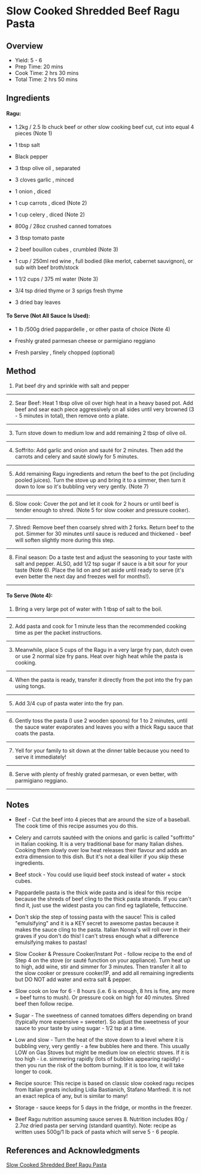 # Slow Cooked Shredded Beef Ragu Pasta

## Overview

- Yield: 5 - 6
- Prep Time: 20 mins
- Cook Time: 2 hrs 30 mins
- Total Time: 2 hrs 50 mins

## Ingredients

#### Ragu:

- 1.2kg / 2.5 lb chuck beef or other slow cooking beef cut, cut into equal 4 pieces (Note 1)

- 1 tbsp salt

- Black pepper

- 3 tbsp olive oil , separated

- 3 cloves garlic , minced

- 1 onion , diced

- 1 cup carrots , diced (Note 2)

- 1 cup celery , diced (Note 2)

- 800g / 28oz crushed canned tomatoes

- 3 tbsp tomato paste

- 2 beef bouillon cubes , crumbled (Note 3)

- 1 cup / 250ml red wine , full bodied (like merlot, cabernet sauvignon), or sub with beef broth/stock

- 1 1/2 cups / 375 ml water (Note 3)

- 3/4 tsp dried thyme or 3 sprigs fresh thyme

- 3 dried bay leaves

#### To Serve (Not All Sauce Is Used):

- 1 lb /500g dried pappardelle , or other pasta of choice (Note 4)

- Freshly grated parmesan cheese or parmigiano reggiano

- Fresh parsley , finely chopped (optional)

## Method

1. Pat beef dry and sprinkle with salt and pepper
---

2. Sear Beef: Heat 1 tbsp olive oil over high heat in a heavy based pot. Add beef and sear each piece aggressively on all sides until very browned (3 - 5 minutes in total), then remove onto a plate.
---

3. Turn stove down to medium low and add remaining 2 tbsp of olive oil.
---

4. Soffrito: Add garlic and onion and sauté for 2 minutes. Then add the carrots and celery and sauté slowly for 5 minutes.
---

5. Add remaining Ragu ingredients and return the beef to the pot (including pooled juices). Turn the stove up and bring it to a simmer, then turn it down to low so it's bubbling very very gently. (Note 7)
---

6. Slow cook: Cover the pot and let it cook for 2 hours or until beef is tender enough to shred. (Note 5 for slow cooker and pressure cooker).
---

7. Shred: Remove beef then coarsely shred with 2 forks. Return beef to the pot. Simmer for 30 minutes until sauce is reduced and thickened - beef will soften slightly more during this step.
---

8. Final season: Do a taste test and adjust the seasoning to your taste with salt and pepper. ALSO, add 1/2 tsp sugar if sauce is a bit sour for your taste (Note 6). Place the lid on and set aside until ready to serve (it's even better the next day and freezes well for months!).
---

#### To Serve (Note 4):

1. Bring a very large pot of water with 1 tbsp of salt to the boil.
---

2. Add pasta and cook for 1 minute less than the recommended cooking time as per the packet instructions.
---

3. Meanwhile, place 5 cups of the Ragu in a very large fry pan, dutch oven or use 2 normal size fry pans. Heat over high heat while the pasta is cooking.
---

4. When the pasta is ready, transfer it directly from the pot into the fry pan using tongs.
---

5. Add 3/4 cup of pasta water into the fry pan.
---

6. Gently toss the pasta (I use 2 wooden spoons) for 1 to 2 minutes, until the sauce water evaporates and leaves you with a thick Ragu sauce that coats the pasta.
---

7. Yell for your family to sit down at the dinner table because you need to serve it immediately!
---

8. Serve with plenty of freshly grated parmesan, or even better, with parmigiano reggiano.
---


## Notes

- Beef - Cut the beef into 4 pieces that are around the size of a baseball. The cook time of this recipe assumes you do this.

- Celery and carrots sautéed with the onions and garlic is called "soffritto" in Italian cooking. It is a very traditional base for many Italian dishes. Cooking them slowly over low heat releases their flavour and adds an extra dimension to this dish. But it's not a deal killer if you skip these ingredients.

- Beef stock - You could use liquid beef stock instead of water + stock cubes.

- Pappardelle pasta is the thick wide pasta and is ideal for this recipe because the shreds of beef cling to the thick pasta strands. If you can't find it, just use the widest pasta you can find eg tagliatelle, fettuccine.

- Don't skip the step of tossing pasta with the sauce! This is called "emulsifying" and it is a KEY secret to awesome pastas because it makes the sauce cling to the pasta. Italian Nonna's will roll over in their graves if you don't do this! I can't stress enough what a difference emulsifying makes to pastas!

- Slow Cooker & Pressure Cooker/Instant Pot - follow recipe to the end of Step 4 on the stove (or sauté function on your appliance). Turn heat up to high, add wine, stir and simmer for 3 minutes. Then transfer it all to the slow cooker or pressure cooker/IP, and add all remaining ingredients but DO NOT add water and extra salt & pepper.

- Slow cook on low for 6 - 8 hours (i.e. 6 is enough, 8 hrs is fine, any more = beef turns to mush). Or pressure cook on high for 40 minutes. Shred beef then follow recipe.

- Sugar - The sweetness of canned tomatoes differs depending on brand (typically more expensive = sweeter). So adjust the sweetness of your sauce to your taste by using sugar - 1/2 tsp at a time.

- Low and slow - Turn the heat of the stove down to a level where it is bubbling very, very gently - a few bubbles here and there. This usually LOW on Gas Stoves but might be medium low on electric stoves. If it is too high - i.e. simmering rapidly (lots of bubbles appearing rapidly) - then you run the risk of the bottom burning. If it is too low, it will take longer to cook.

- Recipe source: This recipe is based on classic slow cooked ragu recipes from Italian greats including Lidia Bastianich, Stafano Manfredi. It is not an exact replica of any, but is similar to many!

- Storage - sauce keeps for 5 days in the fridge, or months in the freezer.

- Beef Ragu nutrition assuming sauce serves 8. Nutrition includes 80g / 2.7oz dried pasta per serving (standard quantity). Note: recipe as written uses 500g/1 lb pack of pasta which will serve 5 - 6 people.

## References and Acknowledgments

[Slow Cooked Shredded Beef Ragu Pasta](https://www.recipetineats.com/slow-cooked-shredded-beef-ragu-pasta/)
